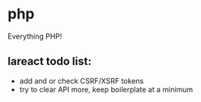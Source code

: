 # php
Everything PHP!

## lareact todo list:
* add and or check CSRF/XSRF tokens
* try to clear API more, keep boilerplate at a minimum
